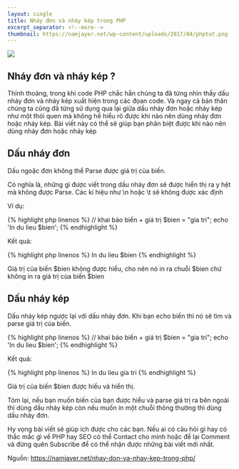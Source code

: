 ```yaml
---
layout: single
title: Nháy đơn và nháy kép trong PHP
excerpt_separator: <!--more-->
thumbnail: https://namjayer.net/wp-content/uploads/2017/04/phptut.png
---
```

<img src="{{ post.thumbnail }}" align="center" />
<h2>Nháy đơn và nháy kép ?</h2>

Thỉnh thoảng, trong khi code PHP chắc hẳn chúng ta đã từng nhìn thấy dấu nháy đơn và nháy kép xuất hiện trong các đọan code. <!--more-->
Và ngay cả bản thân chúng ta cũng đã từng sử dụng qua lại giữa dấu nháy đơn hoặc nháy kép như một thói quen mà không hề hiểu rõ được khi nào nên dùng nháy đơn hoặc nháy kép. Bài viết này có thể sẽ giúp bạn phân biệt được khi nào nên dùng nháy đơn hoặc nháy kép

 

<h2>Dấu nháy đơn</h2>

Dấu ngoặc đơn không thể Parse được giá trị của biến.

Có nghĩa là, những gì được viết trong dấu nháy đơn sẽ được hiển thị ra y hệt mà không được Parse. Các kí hiệu như \n hoặc \t sẽ không được xác định

Ví dụ:

{% highlight php linenos %}
  // khai báo biến + giá trị
  $bien = "gia tri";
  echo 'In du lieu $bien';
{% endhighlight %}

Kết quả:

{% highlight php linenos %}
  In du lieu $bien
{% endhighlight %}

Giá trị của biến $bien không được hiểu, cho nên nó in ra chuỗi $bien chứ không in ra giá trị của biến $bien

<h2>Dấu nháy kép</h2>

Dấu nháy kép ngược lại với dấu nháy đơn. Khi bạn echo biến thì nó sẽ tìm và parse giá trị của biến.

{% highlight php linenos %}
  // khai báo biến + giá trị
  $bien = "gia tri";
  echo 'In du lieu $bien';
{% endhighlight %}

Kết quả:

{% highlight php linenos %}
  In du lieu gia tri
{% endhighlight %}


Giá trị của biến $bien được hiểu và hiển thị.

 
Tóm lại, nếu bạn muốn biến của bạn được hiểu và parse giá trị ra bên ngoài thì dùng dấu nháy kép còn nếu muốn in một chuỗi thông thường thì dùng dấu nháy đơn.

Hy vọng bài viết sẽ giúp ích được cho các bạn. Nếu ai có câu hỏi gì hay có thắc mắc gì về PHP hay SEO có thể Contact cho mình hoặc để lại Comment và đừng quên Subscribe để có thể nhận được những bài viết mới nhất.

Nguồn: https://namjayer.net/nhay-don-va-nhay-kep-trong-php/
